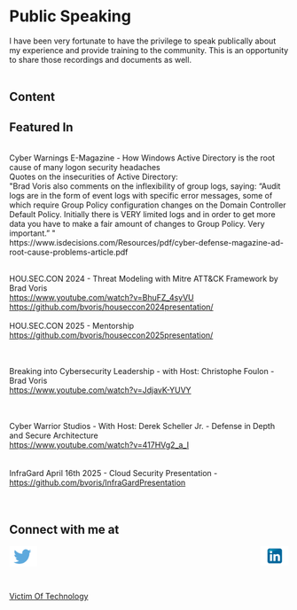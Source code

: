 # Public Speaking
I have been very fortunate to have the privilege to speak publically about my experience and provide training to the community. This is an opportunity to share those recordings and documents as well.
<BR /><BR />

## Content
## Featured In
<BR />
Cyber Warnings E-Magazine - How Windows Active Directory is the root cause of many logon security headaches<BR />
Quotes on the insecurities of Active Directory:<BR />
"Brad Voris also comments on the inflexibility of group logs, saying: “Audit logs are in the form of event logs with specific error messages, some of which require Group Policy configuration changes on the Domain Controller Default Policy. Initially there is VERY limited logs and in order to get more data you have to make a fair amount of changes to Group Policy. Very important.” "<BR />
https://www.isdecisions.com/Resources/pdf/cyber-defense-magazine-ad-root-cause-problems-article.pdf
<BR /><BR />

HOU.SEC.CON 2024 - Threat Modeling with Mitre ATT&CK Framework by Brad Voris<BR />
https://www.youtube.com/watch?v=BhuFZ_4syVU<BR />
https://github.com/bvoris/houseccon2024presentation/<BR /><BR />
HOU.SEC.CON 2025 - Mentorship<BR />
https://github.com/bvoris/houseccon2025presentation/<BR />
<BR /><BR />

Breaking into Cybersecurity Leadership - with Host: Christophe Foulon - Brad Voris<BR />
https://www.youtube.com/watch?v=JdjavK-YUVY<BR />
<BR /><BR />

Cyber Warrior Studios - With Host: Derek Scheller Jr. - Defense in Depth and Secure Architecture<BR />
https://www.youtube.com/watch?v=417HVg2_a_I<BR />
<BR /><BR />
InfraGard April 16th 2025 - Cloud Security Presentation - <BR />
https://github.com/bvoris/InfraGardPresentation<BR />
<BR /><BR />

## Connect with me at

<a href="https://twitter.com/HMInfoSecViking?ref_src=twsrc%5Etfw"><IMG SRC="https://github.com/bvoris/bvoris/blob/master/twitter.jpg" WIDTH=10% HEIGHT=10% ALIGN=LEFT></a>

<a href="https://www.linkedin.com/in/brad-voris" target="_blank"><IMG SRC="https://github.com/bvoris/bvoris/blob/master/linkedin.png" WIDTH=10% HEIGHT=4% ALIGN=RIGHT></a>

<BR /><BR />
<BR /><BR />

<A HREF="https://www.victimoftechnology.com">Victim Of Technology<A />
<BR /><BR />

